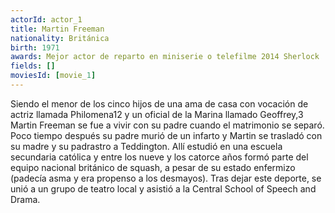 ```yaml
---
actorId: actor_1
title: Martin Freeman
nationality: Británica
birth: 1971 
awards: Mejor actor de reparto en miniserie o telefilme 2014 Sherlock
fields: []
moviesId: [movie_1]
---
```


Siendo el menor de los cinco hijos de una ama de casa con vocación de actriz llamada Philomena1​2​ y un oficial de la Marina llamado Geoffrey,3​ Martin Freeman se fue a vivir con su padre cuando el matrimonio se separó. Poco tiempo después su padre murió de un infarto y Martin se trasladó con su madre y su padrastro a Teddington. Allí estudió en una escuela secundaria católica y entre los nueve y los catorce años formó parte del equipo nacional británico de squash, a pesar de su estado enfermizo (padecía asma y era propenso a los desmayos). Tras dejar este deporte, se unió a un grupo de teatro local y asistió a la Central School of Speech and Drama.